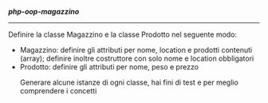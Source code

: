 <strong><i>php-oop-magazzino</i></strong>

<hr>

<p>Definire la classe Magazzino e la classe Prodotto nel seguente modo:</p>
<ul>
<li>Magazzino: definire gli attributi per nome, location e prodotti contenuti (array); definire inoltre costruttore con solo nome e location obbligatori</li>
<li>Prodotto: definire gli attributi per nome, peso e prezzo</li>

<p>Generare alcune istanze di ogni classe, hai fini di test e per meglio comprendere i concetti</p>